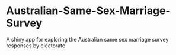 # Australian-Same-Sex-Marriage-Survey
A shiny app for exploring the Australian same sex marriage survey responses by electorate
